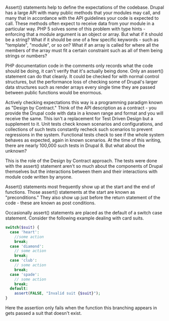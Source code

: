 Assert() statements help to define the expectations of the codebase. Drupal has a large API with many public methods that your modules may call, and many that in accordance with the API guidelines your code is expected to call. These methods often expect to receive data from your module in a particular way. PHP 5 solves some of this problem with type hints - enforcing that a module argument is an object or array. But what if it should be a string? What if it should be one of a few specific keywords - such as "template", "module", or so on? What if an array is called for where all the members of the array must fit a certain constraint such as all of them being strings or numbers?

PHP documentation code in the comments only records what the code should be doing, it can't verify that it's actually being done. Only an assert() statement can do that cleanly. It could be checked for with normal control structures, but the performance loss of checking some of Drupal's larger data structures such as render arrays every single time they are passed between public functions would be enormous.

Actively checking expectations this way is a programming paradigm known as "Design by Contract." Think of the API description as a contract - you provide the Drupal code with data in a known range and format and you will receive the same. This isn't a replacement for Test Driven Design but a supplement to it. Unit tests check known scenarios and configurations, and collections of such tests constantly recheck such scenarios to prevent regressions in the system. Functional tests check to see if the whole system behaves as expected, again in known scenarios. At the time of this writing, there are nearly 100,000 such tests in Drupal 8\. But what about the unknown?

This is the role of the Design by Contract approach. The tests were done with the assert() statement aren't so much about the components of Drupal themselves but the interactions between them and their interactions with module code written by anyone.

Assert() statements most frequently show up at the start and the end of functions. Those assert() statements at the start are known as "preconditions." They also show up just before the return statement of the code - these are known as post conditions.

Occasionally assert() statements are placed as the default of a switch case statement. Consider the following example dealing with card suits.

```php
switch($suit) {
  case 'heart':
    //some action
    break;
  case 'diamond':
    // some action
    break;
  case 'club':
    // some action
    break;
  case 'spade':
    // some action
    break;
  default:
    assert(FALSE, "Invalid suit {$suit}");
}

```

Here the assertion only fails when the function this branching appears in gets passed a suit that doesn't exist.